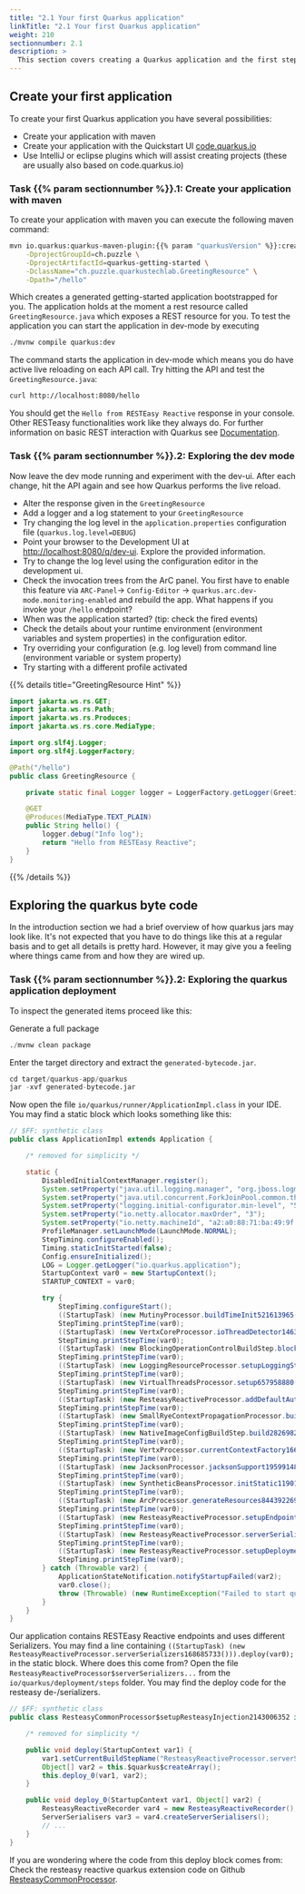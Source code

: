 ```yaml
---
title: "2.1 Your first Quarkus application"
linkTitle: "2.1 Your first Quarkus application"
weight: 210
sectionnumber: 2.1
description: >
  This section covers creating a Quarkus application and the first steps.
---
```


## Create your first application

To create your first Quarkus application you have several possibilities:

* Create your application with maven
* Create your application with the Quickstart UI [code.quarkus.io](https://code.quarkus.io/)
* Use IntelliJ or eclipse plugins which will assist creating projects (these are usually also based on code.quarkus.io)


### Task {{% param sectionnumber %}}.1: Create your application with maven

To create your application with maven you can execute the following maven
command:

```bash
mvn io.quarkus:quarkus-maven-plugin:{{% param "quarkusVersion" %}}:create \
    -DprojectGroupId=ch.puzzle \
    -DprojectArtifactId=quarkus-getting-started \
    -DclassName="ch.puzzle.quarkustechlab.GreetingResource" \
    -Dpath="/hello"
```

Which creates a generated getting-started application bootstrapped for you. The
application holds at the moment a rest resource called `GreetingResource.java`
which exposes a REST resource for you.
To test the application you can start the application in dev-mode by executing

```bash
./mvnw compile quarkus:dev
```

The command starts the application in dev-mode which means you do have active
live reloading on each API call. Try hitting the API and test the
`GreetingResource.java`:

```bash
curl http://localhost:8080/hello
```

You should get the `Hello from RESTEasy Reactive` response in your console. Other RESTeasy functionalities work like they always do.
For further information on basic REST interaction with Quarkus see [Documentation](https://quarkus.io/guides/rest-json).


### Task {{% param sectionnumber %}}.2: Exploring the dev mode

Now leave the dev mode running and experiment with the dev-ui. After each change, hit the API again and see how Quarkus
performs the live reload.

* Alter the response given in the `GreetingResource`
* Add a logger and a log statement to your `GreetingResource`
* Try changing the log level in the `application.properties` configuration file (`quarkus.log.level=DEBUG`)
* Point your browser to the Development UI at [http://localhost:8080/q/dev-ui](http://localhost:8080/q/dev). Explore the
provided information.
* Try to change the log level using the configuration editor in the development ui.
* Check the invocation trees from the ArC panel. You first have to enable this feature via `ARC-Panel`-> `Config-Editor` -> `quarkus.arc.dev-mode.monitoring-enabled` and rebuild the app. What happens if you invoke your `/hello` endpoint?
* When was the application started? (tip: check the fired events)
* Check the details about your runtime environment (environment variables and system properties) in the configuration
editor.
* Try overriding your configuration (e.g. log level) from command line (environment variable or system property)
* Try starting with a different profile activated


{{% details title="GreetingResource Hint" %}}
```java
import jakarta.ws.rs.GET;
import jakarta.ws.rs.Path;
import jakarta.ws.rs.Produces;
import jakarta.ws.rs.core.MediaType;

import org.slf4j.Logger;
import org.slf4j.LoggerFactory;

@Path("/hello")
public class GreetingResource {

    private static final Logger logger = LoggerFactory.getLogger(GreetingResource.class);

    @GET
    @Produces(MediaType.TEXT_PLAIN)
    public String hello() {
        logger.debug("Info log");
        return "Hello from RESTEasy Reactive";
    }
}
```
{{% /details %}}


## Exploring the quarkus byte code

In the introduction section we had a brief overview of how quarkus jars may look like. It's not expected that you have
to do things like this at a regular basis and to get all details is pretty hard. However, it may give you a feeling
where things came from and how they are wired up.


### Task {{% param sectionnumber %}}.2: Exploring the quarkus application deployment

To inspect the generated items proceed like this:

Generate a full package
```s
./mvnw clean package
```

Enter the target directory and extract the `generated-bytecode.jar`.
```s
cd target/quarkus-app/quarkus
jar -xvf generated-bytecode.jar
```

Now open the file `io/quarkus/runner/ApplicationImpl.class` in your IDE. You may find a static block which looks
something like this:

```java
// $FF: synthetic class
public class ApplicationImpl extends Application {

    /* removed for simplicity */

    static {
        DisabledInitialContextManager.register();
        System.setProperty("java.util.logging.manager", "org.jboss.logmanager.LogManager");
        System.setProperty("java.util.concurrent.ForkJoinPool.common.threadFactory", "io.quarkus.bootstrap.forkjoin.QuarkusForkJoinWorkerThreadFactory");
        System.setProperty("logging.initial-configurator.min-level", "500");
        System.setProperty("io.netty.allocator.maxOrder", "3");
        System.setProperty("io.netty.machineId", "a2:a0:88:71:ba:49:9f:1a");
        ProfileManager.setLaunchMode(LaunchMode.NORMAL);
        StepTiming.configureEnabled();
        Timing.staticInitStarted(false);
        Config.ensureInitialized();
        LOG = Logger.getLogger("io.quarkus.application");
        StartupContext var0 = new StartupContext();
        STARTUP_CONTEXT = var0;

        try {
            StepTiming.configureStart();
            ((StartupTask) (new MutinyProcessor.buildTimeInit521613965())).deploy(var0);
            StepTiming.printStepTime(var0);
            ((StartupTask) (new VertxCoreProcessor.ioThreadDetector1463825589())).deploy(var0);
            StepTiming.printStepTime(var0);
            ((StartupTask) (new BlockingOperationControlBuildStep.blockingOP558072755())).deploy(var0);
            StepTiming.printStepTime(var0);
            ((StartupTask) (new LoggingResourceProcessor.setupLoggingStaticInit2062061316())).deploy(var0);
            StepTiming.printStepTime(var0);
            ((StartupTask) (new VirtualThreadsProcessor.setup657958880())).deploy(var0);
            StepTiming.printStepTime(var0);
            ((StartupTask) (new ResteasyReactiveProcessor.addDefaultAuthFailureHandler1457820534())).deploy(var0);
            StepTiming.printStepTime(var0);
            ((StartupTask) (new SmallRyeContextPropagationProcessor.buildStatic677493008())).deploy(var0);
            StepTiming.printStepTime(var0);
            ((StartupTask) (new NativeImageConfigBuildStep.build282698227())).deploy(var0);
            StepTiming.printStepTime(var0);
            ((StartupTask) (new VertxProcessor.currentContextFactory166049300())).deploy(var0);
            StepTiming.printStepTime(var0);
            ((StartupTask) (new JacksonProcessor.jacksonSupport1959914842())).deploy(var0);
            StepTiming.printStepTime(var0);
            ((StartupTask) (new SyntheticBeansProcessor.initStatic1190120725())).deploy(var0);
            StepTiming.printStepTime(var0);
            ((StartupTask) (new ArcProcessor.generateResources844392269())).deploy(var0);
            StepTiming.printStepTime(var0);
            ((StartupTask) (new ResteasyReactiveProcessor.setupEndpoints1082683577())).deploy(var0);
            StepTiming.printStepTime(var0);
            ((StartupTask) (new ResteasyReactiveProcessor.serverSerializers168685733())).deploy(var0);
            StepTiming.printStepTime(var0);
            ((StartupTask) (new ResteasyReactiveProcessor.setupDeployment713137389())).deploy(var0);
            StepTiming.printStepTime(var0);
        } catch (Throwable var2) {
            ApplicationStateNotification.notifyStartupFailed(var2);
            var0.close();
            throw (Throwable) (new RuntimeException("Failed to start quarkus", var2));
        }
    }
}
```

Our application contains RESTEasy Reactive endpoints and uses different Serializers. You may find a line containing `((StartupTask) (new ResteasyReactiveProcessor.serverSerializers168685733())).deploy(var0);` in the static block.
Where does this come from? Open the file `ResteasyReactiveProcessor$serverSerializers...` from the `io/quarkus/deployment/steps` folder. You may find the deploy code for the resteasy de-/serializers.
```java
// $FF: synthetic class
public class ResteasyCommonProcessor$setupResteasyInjection2143006352 implements StartupTask {

    /* removed for simplicity */

    public void deploy(StartupContext var1) {
        var1.setCurrentBuildStepName("ResteasyReactiveProcessor.serverSerializers");
        Object[] var2 = this.$quarkus$createArray();
        this.deploy_0(var1, var2);
    }

    public void deploy_0(StartupContext var1, Object[] var2) {
        ResteasyReactiveRecorder var4 = new ResteasyReactiveRecorder();
        ServerSerialisers var3 = var4.createServerSerialisers();
        // ...
    }
}
```

If you are wondering where the code from this deploy block comes from: Check the resteasy reactive quarkus extension code on Github [ResteasyCommonProcessor](https://github.com/quarkusio/quarkus/blob/b7135d81d36fa9f713ca8aed4b482e08b0ac7f51/extensions/resteasy-reactive/quarkus-resteasy-reactive/deployment/src/main/java/io/quarkus/resteasy/reactive/server/deployment/ResteasyReactiveProcessor.java#L1025C69-L1025C69). 
